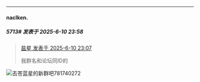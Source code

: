 ﻿
*****

####  naclken.  
##### 5713#       发表于 2025-6-10 23:58

<blockquote><a href="httphttps://stage1st.com/2b/forum.php?mod=redirect&amp;goto=findpost&amp;pid=67915787&amp;ptid=2045114" target="_blank">盐星 发表于 2025-6-10 23:07</a>

我群名和论坛同ID的</blockquote>
<img src="https://static.stage1st.com/image/smiley/face2017/031.png" referrerpolicy="no-referrer">去苍蓝星的新群吧781740272

